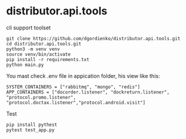 # distributor.api.tools
cli support toolset

~~~~shell
git clone https://github.com/dgordienko/distributor.api.tools.git
cd distributor.api.tools.git
python3 -m venv venv
source venv/bin/activate
pip install -r requirements.txt
python main.py
~~~~

You mast check .env file in appication folder, his view like this:

~~~shell
SYSTEM_CONTAINERS = ["rabbitmq", "mongo", "redis"]
APP_CONTAINERS = ["docorder.listener", "dockreturn.listener", "protocol.promo.listener", "protocol.doctax.listener","protocol.android.visit"]
~~~~

Test

~~~shell
pip install pythest
pytest test_app.py
~~~